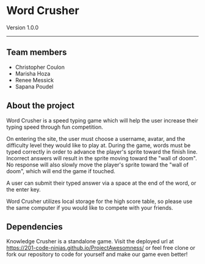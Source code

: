 # Word Crusher
Version 1.0.0
___________


## Team members
* Christopher Coulon
* Marisha Hoza
* Renee Messick
* Sapana Poudel

## About the project
Word Crusher is a speed typing game which will help the user increase their typing speed through fun competition.

On entering the site, the user must choose a username, avatar, and the difficulty level they would like to play at. During the game, words must be typed correctly in order to advance the player's sprite toward the finish line. Incorrect answers will result in the sprite moving toward the "wall of doom". No response will also slowly move the player's sprite toward the "wall of doom", which will end the game if touched. 


A user can submit their typed answer via a space at the end of the word, or the enter key.


Word Crusher utilizes local storage for the high score table, so please use the same computer if you would like to compete with your friends.

## Dependencies
Knowledge Crusher is a standalone game. Visit the deployed url at https://201-code-ninjas.github.io/ProjectAwesomness/ or feel free clone or fork our repository to code for yourself and make our game even better!
